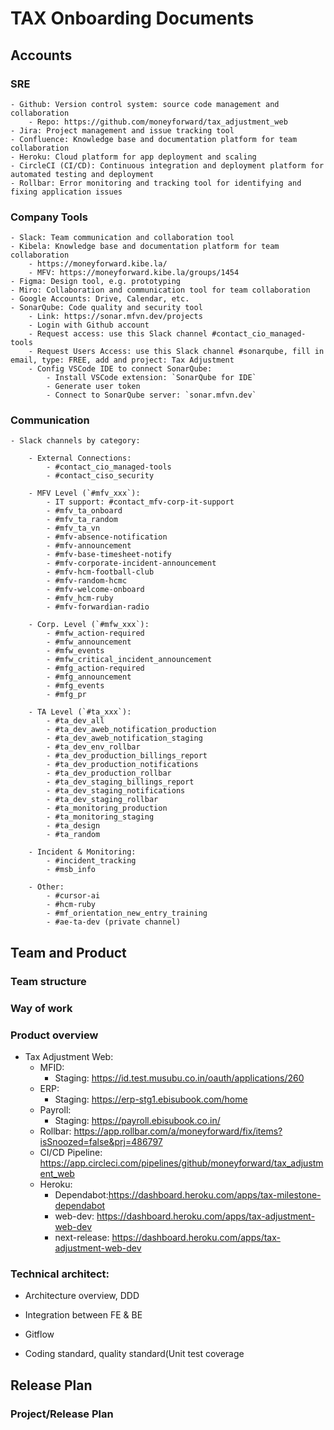 # TAX Onboarding Documents

## Accounts

### SRE
    - Github: Version control system: source code management and collaboration
        - Repo: https://github.com/moneyforward/tax_adjustment_web
    - Jira: Project management and issue tracking tool
    - Confluence: Knowledge base and documentation platform for team collaboration
    - Heroku: Cloud platform for app deployment and scaling
    - CircleCI (CI/CD): Continuous integration and deployment platform for automated testing and deployment
    - Rollbar: Error monitoring and tracking tool for identifying and fixing application issues
    
### Company Tools
    - Slack: Team communication and collaboration tool
    - Kibela: Knowledge base and documentation platform for team collaboration
        - https://moneyforward.kibe.la/
        - MFV: https://moneyforward.kibe.la/groups/1454
    - Figma: Design tool, e.g. prototyping
    - Miro: Collaboration and communication tool for team collaboration
    - Google Accounts: Drive, Calendar, etc.
    - SonarQube: Code quality and security tool
        - Link: https://sonar.mfvn.dev/projects
        - Login with Github account
        - Request access: use this Slack channel #contact_cio_managed-tools
        - Request Users Access: use this Slack channel #sonarqube, fill in email, type: FREE, add and project: Tax Adjustment
        - Config VSCode IDE to connect SonarQube: 
            - Install VSCode extension: `SonarQube for IDE`
            - Generate user token
            - Connect to SonarQube server: `sonar.mfvn.dev`

### Communication
    - Slack channels by category:
        
        - External Connections:
            - #contact_cio_managed-tools
            - #contact_ciso_security
            
        - MFV Level (`#mfv_xxx`):
            - IT support: #contact_mfv-corp-it-support
            - #mfv_ta_onboard
            - #mfv_ta_random
            - #mfv_ta_vn
            - #mfv-absence-notification
            - #mfv-announcement
            - #mfv-base-timesheet-notify
            - #mfv-corporate-incident-announcement
            - #mfv-hcm-football-club
            - #mfv-random-hcmc
            - #mfv-welcome-onboard
            - #mfv_hcm-ruby
            - #mfv-forwardian-radio
            
        - Corp. Level (`#mfw_xxx`):
            - #mfw_action-required
            - #mfw_announcement
            - #mfw_events
            - #mfw_critical_incident_announcement
            - #mfg_action-required
            - #mfg_announcement
            - #mfg_events
            - #mfg_pr
            
        - TA Level (`#ta_xxx`):
            - #ta_dev_all
            - #ta_dev_aweb_notification_production
            - #ta_dev_aweb_notification_staging
            - #ta_dev_env_rollbar
            - #ta_dev_production_billings_report
            - #ta_dev_production_notifications
            - #ta_dev_production_rollbar
            - #ta_dev_staging_billings_report
            - #ta_dev_staging_notifications
            - #ta_dev_staging_rollbar
            - #ta_monitoring_production
            - #ta_monitoring_staging
            - #ta_design
            - #ta_random
            
        - Incident & Monitoring:
            - #incident_tracking
            - #msb_info
            
        - Other:
            - #cursor-ai
            - #hcm-ruby
            - #mf_orientation_new_entry_training
            - #ae-ta-dev (private channel)

## Team and Product

### Team structure

### Way of work

### Product overview
- Tax Adjustment Web: 
    - MFID: 
        - Staging: https://id.test.musubu.co.in/oauth/applications/260
    - ERP: 
        - Staging: https://erp-stg1.ebisubook.com/home
    - Payroll: 
        - Staging: https://payroll.ebisubook.co.in/
    - Rollbar: https://app.rollbar.com/a/moneyforward/fix/items?isSnoozed=false&prj=486797
    - CI/CD Pipeline: https://app.circleci.com/pipelines/github/moneyforward/tax_adjustment_web
    - Heroku: 
        - Dependabot:https://dashboard.heroku.com/apps/tax-milestone-dependabot
        - web-dev: https://dashboard.heroku.com/apps/tax-adjustment-web-dev
        - next-release: https://dashboard.heroku.com/apps/tax-adjustment-web-dev

### Technical architect:

- Architecture overview, DDD

- Integration between FE & BE

- Gitflow

- Coding standard, quality standard(Unit test coverage

## Release Plan

### Project/Release Plan